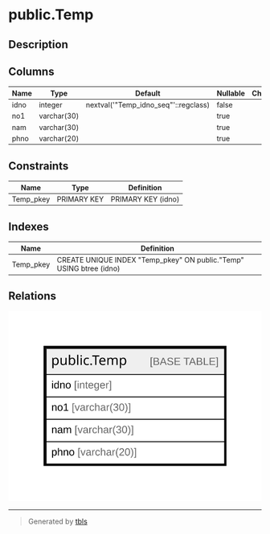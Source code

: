 # public.Temp

## Description

## Columns

| Name | Type | Default | Nullable | Children | Parents | Comment |
| ---- | ---- | ------- | -------- | -------- | ------- | ------- |
| idno | integer | nextval('"Temp_idno_seq"'::regclass) | false |  |  |  |
| no1 | varchar(30) |  | true |  |  |  |
| nam | varchar(30) |  | true |  |  |  |
| phno | varchar(20) |  | true |  |  |  |

## Constraints

| Name | Type | Definition |
| ---- | ---- | ---------- |
| Temp_pkey | PRIMARY KEY | PRIMARY KEY (idno) |

## Indexes

| Name | Definition |
| ---- | ---------- |
| Temp_pkey | CREATE UNIQUE INDEX "Temp_pkey" ON public."Temp" USING btree (idno) |

## Relations

![er](public.Temp.svg)

---

> Generated by [tbls](https://github.com/k1LoW/tbls)
